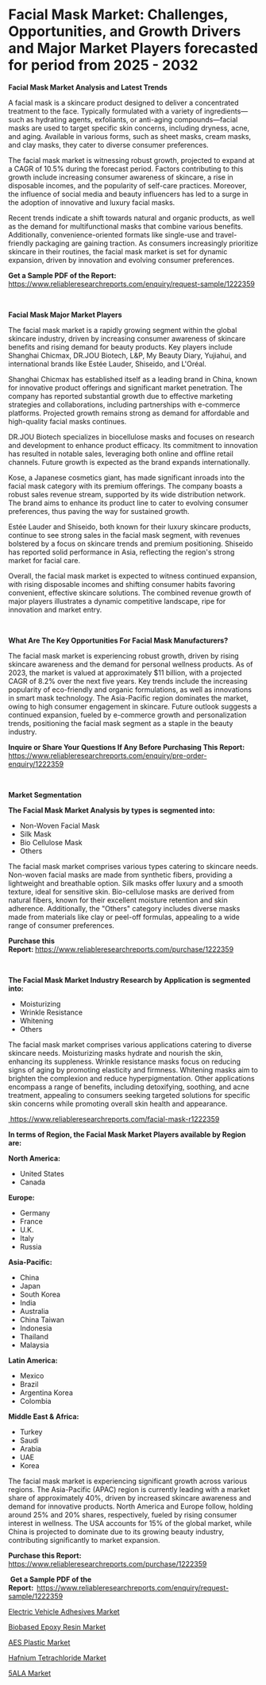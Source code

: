 <p><h1>Facial Mask Market: Challenges, Opportunities, and Growth Drivers and Major Market Players forecasted for period from 2025 - 2032</h1></p><p><strong>Facial Mask Market Analysis and Latest Trends</strong></p>
<p><p>A facial mask is a skincare product designed to deliver a concentrated treatment to the face. Typically formulated with a variety of ingredients—such as hydrating agents, exfoliants, or anti-aging compounds—facial masks are used to target specific skin concerns, including dryness, acne, and aging. Available in various forms, such as sheet masks, cream masks, and clay masks, they cater to diverse consumer preferences.</p><p>The facial mask market is witnessing robust growth, projected to expand at a CAGR of 10.5% during the forecast period. Factors contributing to this growth include increasing consumer awareness of skincare, a rise in disposable incomes, and the popularity of self-care practices. Moreover, the influence of social media and beauty influencers has led to a surge in the adoption of innovative and luxury facial masks.</p><p>Recent trends indicate a shift towards natural and organic products, as well as the demand for multifunctional masks that combine various benefits. Additionally, convenience-oriented formats like single-use and travel-friendly packaging are gaining traction. As consumers increasingly prioritize skincare in their routines, the facial mask market is set for dynamic expansion, driven by innovation and evolving consumer preferences.</p></p>
<p><strong>Get a Sample PDF of the Report:&nbsp;</strong> <a href="https://www.reliableresearchreports.com/enquiry/request-sample/1222359?utm_campaign=2263&utm_medium=2&utm_source=Github&utm_content=ia&utm_term=10022025&utm_id=facial-mask">https://www.reliableresearchreports.com/enquiry/request-sample/1222359</a></p>
<p>&nbsp;</p>
<p><strong>Facial Mask Major Market Players</strong></p>
<p><p>The facial mask market is a rapidly growing segment within the global skincare industry, driven by increasing consumer awareness of skincare benefits and rising demand for beauty products. Key players include Shanghai Chicmax, DR.JOU Biotech, L&P, My Beauty Diary, Yujiahui, and international brands like Estée Lauder, Shiseido, and L'Oréal.</p><p>Shanghai Chicmax has established itself as a leading brand in China, known for innovative product offerings and significant market penetration. The company has reported substantial growth due to effective marketing strategies and collaborations, including partnerships with e-commerce platforms. Projected growth remains strong as demand for affordable and high-quality facial masks continues.</p><p>DR.JOU Biotech specializes in biocellulose masks and focuses on research and development to enhance product efficacy. Its commitment to innovation has resulted in notable sales, leveraging both online and offline retail channels. Future growth is expected as the brand expands internationally.</p><p>Kose, a Japanese cosmetics giant, has made significant inroads into the facial mask category with its premium offerings. The company boasts a robust sales revenue stream, supported by its wide distribution network. The brand aims to enhance its product line to cater to evolving consumer preferences, thus paving the way for sustained growth.</p><p>Estée Lauder and Shiseido, both known for their luxury skincare products, continue to see strong sales in the facial mask segment, with revenues bolstered by a focus on skincare trends and premium positioning. Shiseido has reported solid performance in Asia, reflecting the region's strong market for facial care.</p><p>Overall, the facial mask market is expected to witness continued expansion, with rising disposable incomes and shifting consumer habits favoring convenient, effective skincare solutions. The combined revenue growth of major players illustrates a dynamic competitive landscape, ripe for innovation and market entry.</p></p>
<p>&nbsp;</p>
<p><strong>What Are The Key Opportunities For Facial Mask Manufacturers?</strong></p>
<p><p>The facial mask market is experiencing robust growth, driven by rising skincare awareness and the demand for personal wellness products. As of 2023, the market is valued at approximately $11 billion, with a projected CAGR of 8.2% over the next five years. Key trends include the increasing popularity of eco-friendly and organic formulations, as well as innovations in smart mask technology. The Asia-Pacific region dominates the market, owing to high consumer engagement in skincare. Future outlook suggests a continued expansion, fueled by e-commerce growth and personalization trends, positioning the facial mask segment as a staple in the beauty industry.</p></p>
<p><strong>Inquire or Share Your Questions If Any Before Purchasing This Report:</strong> <a href="https://www.reliableresearchreports.com/enquiry/pre-order-enquiry/1222359?utm_campaign=2263&utm_medium=2&utm_source=Github&utm_content=ia&utm_term=10022025&utm_id=facial-mask">https://www.reliableresearchreports.com/enquiry/pre-order-enquiry/1222359</a></p>
<p>&nbsp;</p>
<p><strong>Market Segmentation</strong></p>
<p><strong>The Facial Mask Market Analysis by types is segmented into:</strong></p>
<p><ul><li>Non-Woven Facial Mask</li><li>Silk Mask</li><li>Bio Cellulose Mask</li><li>Others</li></ul></p>
<p><p>The facial mask market comprises various types catering to skincare needs. Non-woven facial masks are made from synthetic fibers, providing a lightweight and breathable option. Silk masks offer luxury and a smooth texture, ideal for sensitive skin. Bio-cellulose masks are derived from natural fibers, known for their excellent moisture retention and skin adherence. Additionally, the "Others" category includes diverse masks made from materials like clay or peel-off formulas, appealing to a wide range of consumer preferences.</p></p>
<p><strong>Purchase this Report:&nbsp;</strong><a href="https://www.reliableresearchreports.com/purchase/1222359?utm_campaign=2263&utm_medium=2&utm_source=Github&utm_content=ia&utm_term=10022025&utm_id=facial-mask">https://www.reliableresearchreports.com/purchase/1222359</a></p>
<p>&nbsp;</p>
<p><strong>The Facial Mask Market Industry Research by Application is segmented into:</strong></p>
<p><ul><li>Moisturizing</li><li>Wrinkle Resistance</li><li>Whitening</li><li>Others</li></ul></p>
<p><p>The facial mask market comprises various applications catering to diverse skincare needs. Moisturizing masks hydrate and nourish the skin, enhancing its suppleness. Wrinkle resistance masks focus on reducing signs of aging by promoting elasticity and firmness. Whitening masks aim to brighten the complexion and reduce hyperpigmentation. Other applications encompass a range of benefits, including detoxifying, soothing, and acne treatment, appealing to consumers seeking targeted solutions for specific skin concerns while promoting overall skin health and appearance.</p></p>
<p><a href="https://www.reliableresearchreports.com/facial-mask-r1222359?utm_campaign=2263&utm_medium=2&utm_source=Github&utm_content=ia&utm_term=10022025&utm_id=facial-mask">&nbsp;https://www.reliableresearchreports.com/facial-mask-r1222359</a></p>
<p><strong>In terms of Region, the Facial Mask Market Players available by Region are:</strong></p>
<p>
    <p> <strong> North America: </strong>
        <ul>
            <li>United States</li>
            <li>Canada</li>
        </ul>
        </p> 
    <p> <strong> Europe: </strong>
        <ul>
            <li>Germany</li>
            <li>France</li>
            <li>U.K.</li>
            <li>Italy</li>
            <li>Russia</li>
        </ul>
        </p> 
    <p> <strong> Asia-Pacific: </strong>
        <ul>
            <li>China</li>
            <li>Japan</li>
            <li>South Korea</li>
            <li>India</li>
            <li>Australia</li>
            <li>China Taiwan</li>
            <li>Indonesia</li>
            <li>Thailand</li>
            <li>Malaysia</li>
        </ul>
        </p> 
    <p> <strong> Latin America: </strong>
        <ul>
            <li>Mexico</li>
            <li>Brazil</li>
            <li>Argentina Korea</li>
            <li>Colombia</li>
        </ul>
        </p> 
    <p> <strong> Middle East & Africa: </strong>
        <ul>
            <li>Turkey</li>
            <li>Saudi</li>
            <li>Arabia</li>
            <li>UAE</li>
            <li>Korea</li>
        </ul>
    </p>
    </p>
<p><p>The facial mask market is experiencing significant growth across various regions. The Asia-Pacific (APAC) region is currently leading with a market share of approximately 40%, driven by increased skincare awareness and demand for innovative products. North America and Europe follow, holding around 25% and 20% shares, respectively, fueled by rising consumer interest in wellness. The USA accounts for 15% of the global market, while China is projected to dominate due to its growing beauty industry, contributing significantly to market expansion.</p></p>
<p><strong>Purchase this Report: </strong><a href="https://www.reliableresearchreports.com/purchase/1222359?utm_campaign=2263&utm_medium=2&utm_source=Github&utm_content=ia&utm_term=10022025&utm_id=facial-mask">https://www.reliableresearchreports.com/purchase/1222359</a></p>
<p>&nbsp;<strong>Get a Sample PDF of the Report:&nbsp;&nbsp;</strong><a href="https://www.reliableresearchreports.com/enquiry/request-sample/1222359?utm_campaign=2263&utm_medium=2&utm_source=Github&utm_content=ia&utm_term=10022025&utm_id=facial-mask">https://www.reliableresearchreports.com/enquiry/request-sample/1222359</a></p>
<p><strong></strong></p>
<p><p><a href="https://www.linkedin.com/pulse/in-depth-understanding-electric-vehicle-adhesives-market-ks76e?utm_campaign=2263&utm_medium=2&utm_source=Github&utm_content=ia&utm_term=10022025&utm_id=facial-mask">Electric Vehicle Adhesives Market</a></p><p><a href="https://www.linkedin.com/pulse/future-trends-global-biobased-epoxy-resin-market-insights-nedse?utm_campaign=2263&utm_medium=2&utm_source=Github&utm_content=ia&utm_term=10022025&utm_id=facial-mask">Biobased Epoxy Resin Market</a></p><p><a href="https://www.linkedin.com/pulse/aes-plastic-market-key-players-growth-trends-cagr-projections-mkqpe?utm_campaign=2263&utm_medium=2&utm_source=Github&utm_content=ia&utm_term=10022025&utm_id=facial-mask">AES Plastic Market</a></p><p><a href="https://www.linkedin.com/pulse/detailed-examination-hafnium-tetrachloride-market-size-share-i0m6e?utm_campaign=2263&utm_medium=2&utm_source=Github&utm_content=ia&utm_term=10022025&utm_id=facial-mask">Hafnium Tetrachloride Market</a></p><p><a href="https://www.linkedin.com/pulse/5ala-market-insights-industry-development-projected-cagr-bnt6e?utm_campaign=2263&utm_medium=2&utm_source=Github&utm_content=ia&utm_term=10022025&utm_id=facial-mask">5ALA Market</a></p></p>
